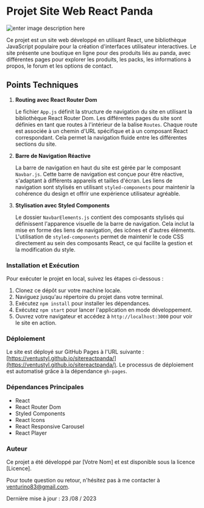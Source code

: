 
# Projet Site Web React Panda
![enter image description here](https://lelabderic.fr/wp-content/uploads/2023/08/projet-12.webp)

Ce projet est un site web développé en utilisant React, une bibliothèque JavaScript populaire pour la création d'interfaces utilisateur interactives. Le site présente une boutique en ligne pour des produits liés au panda, avec différentes pages pour explorer les produits, les packs, les informations à propos, le forum et les options de contact.

## Points Techniques

1.  **Routing avec React Router Dom**
    
    Le fichier `App.js` définit la structure de navigation du site en utilisant la bibliothèque React Router Dom. Les différentes pages du site sont définies en tant que routes à l'intérieur de la balise `Routes`. Chaque route est associée à un chemin d'URL spécifique et à un composant React correspondant. Cela permet la navigation fluide entre les différentes sections du site.
    
2.  **Barre de Navigation Réactive**
    
    La barre de navigation en haut du site est gérée par le composant `Navbar.js`. Cette barre de navigation est conçue pour être réactive, s'adaptant à différents appareils et tailles d'écran. Les liens de navigation sont stylisés en utilisant `styled-components` pour maintenir la cohérence du design et offrir une expérience utilisateur agréable.
    
3.  **Stylisation avec Styled Components**
    
    Le dossier `NavbarElements.js` contient des composants stylisés qui définissent l'apparence visuelle de la barre de navigation. Cela inclut la mise en forme des liens de navigation, des icônes et d'autres éléments. L'utilisation de `styled-components` permet de maintenir le code CSS directement au sein des composants React, ce qui facilite la gestion et la modification du style.
    

### Installation et Exécution

Pour exécuter le projet en local, suivez les étapes ci-dessous :

1.  Clonez ce dépôt sur votre machine locale.
2.  Naviguez jusqu'au répertoire du projet dans votre terminal.
3.  Exécutez `npm install` pour installer les dépendances.
4.  Exécutez `npm start` pour lancer l'application en mode développement.
5.  Ouvrez votre navigateur et accédez à `http://localhost:3000` pour voir le site en action.

### Déploiement

Le site est déployé sur GitHub Pages à l'URL suivante : [https://ventustyl.github.io/sitereactpanda/](https://ventustyl.github.io/sitereactpanda/). Le processus de déploiement est automatisé grâce à la dépendance `gh-pages`.

### Dépendances Principales

-   React
-   React Router Dom
-   Styled Components
-   React Icons
-   React Responsive Carousel
-   React Player

### Auteur

Ce projet a été développé par [Votre Nom] et est disponible sous la licence [Licence].

Pour toute question ou retour, n'hésitez pas à me contacter à [venturino83@gmail.com](mailto:venturino83@gmail.com).

Dernière mise à jour : 23 /08 / 2023
